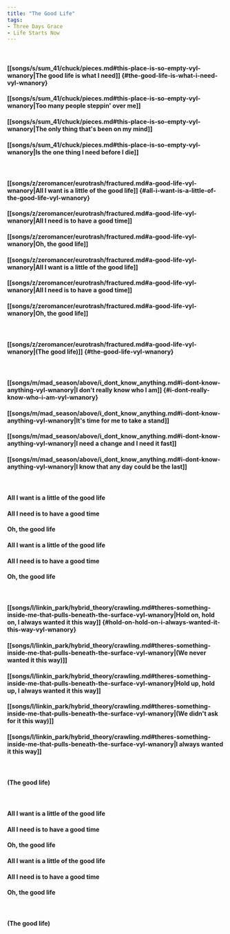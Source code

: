 ```yaml
---
title: "The Good Life"
tags:
- Three Days Grace
- Life Starts Now
---
```

&nbsp;
#### [[songs/s/sum_41/chuck/pieces.md#this-place-is-so-empty-vyl-wnanory|The good life is what I need]] {#the-good-life-is-what-i-need-vyl-wnanory}
#### [[songs/s/sum_41/chuck/pieces.md#this-place-is-so-empty-vyl-wnanory|Too many people steppin' over me]]
#### [[songs/s/sum_41/chuck/pieces.md#this-place-is-so-empty-vyl-wnanory|The only thing that's been on my mind]]
#### [[songs/s/sum_41/chuck/pieces.md#this-place-is-so-empty-vyl-wnanory|Is the one thing I need before I die]]
&nbsp;
#### [[songs/z/zeromancer/eurotrash/fractured.md#a-good-life-vyl-wnanory|All I want is a little of the good life]] {#all-i-want-is-a-little-of-the-good-life-vyl-wnanory}
#### [[songs/z/zeromancer/eurotrash/fractured.md#a-good-life-vyl-wnanory|All I need is to have a good time]]
#### [[songs/z/zeromancer/eurotrash/fractured.md#a-good-life-vyl-wnanory|Oh, the good life]]
#### [[songs/z/zeromancer/eurotrash/fractured.md#a-good-life-vyl-wnanory|All I want is a little of the good life]]
#### [[songs/z/zeromancer/eurotrash/fractured.md#a-good-life-vyl-wnanory|All I need is to have a good time]]
#### [[songs/z/zeromancer/eurotrash/fractured.md#a-good-life-vyl-wnanory|Oh, the good life]]
&nbsp;
#### [[songs/z/zeromancer/eurotrash/fractured.md#a-good-life-vyl-wnanory|(The good life)]] {#the-good-life-vyl-wnanory}
&nbsp;
#### [[songs/m/mad_season/above/i_dont_know_anything.md#i-dont-know-anything-vyl-wnanory|I don't really know who I am]] {#i-dont-really-know-who-i-am-vyl-wnanory}
#### [[songs/m/mad_season/above/i_dont_know_anything.md#i-dont-know-anything-vyl-wnanory|It's time for me to take a stand]]
#### [[songs/m/mad_season/above/i_dont_know_anything.md#i-dont-know-anything-vyl-wnanory|I need a change and I need it fast]]
#### [[songs/m/mad_season/above/i_dont_know_anything.md#i-dont-know-anything-vyl-wnanory|I know that any day could be the last]]
&nbsp;
#### All I want is a little of the good life
#### All I need is to have a good time
#### Oh, the good life
#### All I want is a little of the good life
#### All I need is to have a good time
#### Oh, the good life
&nbsp;
#### [[songs/l/linkin_park/hybrid_theory/crawling.md#theres-something-inside-me-that-pulls-beneath-the-surface-vyl-wnanory|Hold on, hold on, I always wanted it this way]] {#hold-on-hold-on-i-always-wanted-it-this-way-vyl-wnanory}
#### [[songs/l/linkin_park/hybrid_theory/crawling.md#theres-something-inside-me-that-pulls-beneath-the-surface-vyl-wnanory|(We never wanted it this way)]]
#### [[songs/l/linkin_park/hybrid_theory/crawling.md#theres-something-inside-me-that-pulls-beneath-the-surface-vyl-wnanory|Hold up, hold up, I always wanted it this way]]
#### [[songs/l/linkin_park/hybrid_theory/crawling.md#theres-something-inside-me-that-pulls-beneath-the-surface-vyl-wnanory|(We didn't ask for it this way)]]
#### [[songs/l/linkin_park/hybrid_theory/crawling.md#theres-something-inside-me-that-pulls-beneath-the-surface-vyl-wnanory|I always wanted it this way]]
&nbsp;
#### (The good life)
&nbsp;
#### All I want is a little of the good life
#### All I need is to have a good time
#### Oh, the good life
#### All I want is a little of the good life
#### All I need is to have a good time
#### Oh, the good life
&nbsp;
#### (The good life)
